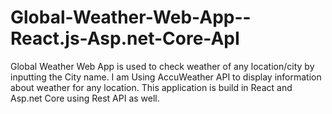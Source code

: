 # Global-Weather-Web-App--React.js-Asp.net-Core-ApI
Global Weather Web App is used to check weather of any location/city by inputting the City name. I am Using AccuWeather API to display information about weather for any location. This application is build in React and Asp.net Core using Rest API as well. 
